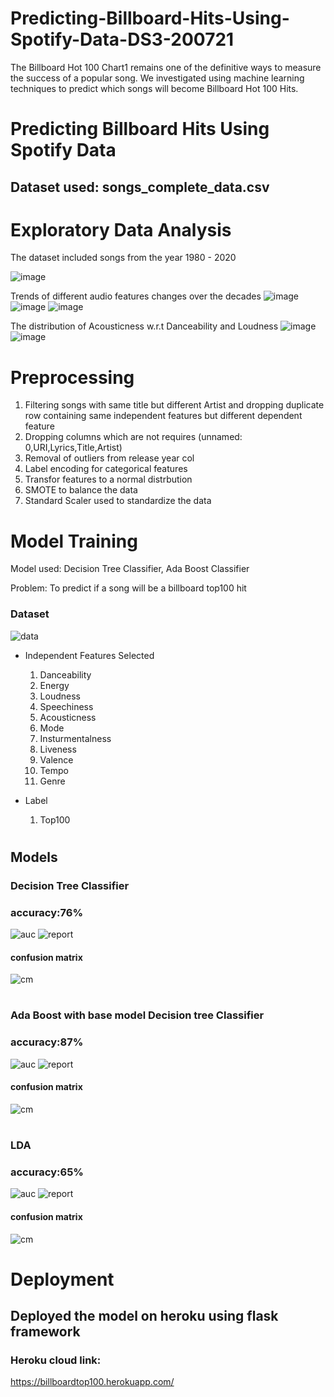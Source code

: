 # Predicting-Billboard-Hits-Using-Spotify-Data-DS3-200721
The Billboard Hot 100 Chart1 remains one of the definitive ways to measure the success of a popular song. We investigated using machine learning techniques to predict which songs will become Billboard Hot 100 Hits.

# Predicting Billboard Hits Using Spotify Data 
## Dataset used: songs_complete_data.csv

# Exploratory Data Analysis
The dataset included songs from the year 1980 - 2020

![image](https://user-images.githubusercontent.com/65284408/129548170-52f94d0b-5cca-45c8-992c-869bd82da73f.png)

Trends of different audio features changes over the decades
![image](https://user-images.githubusercontent.com/65284408/129549616-cdfb9438-46a2-4c4e-81b4-ef091ead08f8.png)
![image](https://user-images.githubusercontent.com/65284408/129549734-89c518b4-b76e-4959-8756-245559932789.png)
![image](https://user-images.githubusercontent.com/65284408/129549801-8604862c-bce7-45e0-86e2-7997b664cbe2.png)

The distribution of Acousticness w.r.t Danceability and Loudness
![image](https://user-images.githubusercontent.com/65284408/129549969-0f34d284-ab5d-4475-9cac-0590a08b67ee.png)
![image](https://user-images.githubusercontent.com/65284408/129550187-7606e001-0940-49ec-ae1d-77eb28d01ef1.png)

# Preprocessing
  1. Filtering songs with same title but different Artist and dropping duplicate row containing same independent features but different dependent feature
  2. Dropping columns which are not requires (unnamed: 0,URI,Lyrics,Title,Artist)
  3. Removal of outliers from release year col
  4. Label encoding for categorical features
  5. Transfor features to a normal distrbution
  6. SMOTE to balance the data
  7. Standard Scaler used to standardize the data


# Model Training

Model used: Decision Tree Classifier, Ada Boost Classifier

Problem: To predict if a song will be a billboard top100 hit



### Dataset
![data](https://user-images.githubusercontent.com/65284408/129482910-0baa3325-26c3-4b02-9e39-64f4c3f5bc36.PNG)
- Independent Features Selected
  1. Danceability	
  2. Energy	
  3. Loudness	
  4. Speechiness	
  5. Acousticness	
  6. Mode
  7. Insturmentalness
  8. Liveness	
  9. Valence	
  10. Tempo	
  11. Genre	

- Label
  1. Top100  

  
#
## Models
### Decision Tree Classifier
### accuracy:76%
![auc](https://user-images.githubusercontent.com/65284408/129483092-1962e2d6-d1ee-48af-b62f-6ab36935a48a.PNG)
![report](https://user-images.githubusercontent.com/65284408/129483099-c9633f70-4de5-47bf-915e-c2d2668a7aac.PNG)
#### confusion matrix
![cm](https://user-images.githubusercontent.com/65284408/129483104-7850046a-c4d2-48b5-8e8f-dd5b14602b93.PNG)
# 
### Ada Boost with base model Decision tree Classifier
### accuracy:87%
![auc](https://user-images.githubusercontent.com/65284408/129483049-59a73dd9-dddb-4644-97f2-d2cb7ae41973.PNG)
![report](https://user-images.githubusercontent.com/65284408/129483057-06bf9c1a-d42c-4dc1-88de-47989da81405.PNG)
#### confusion matrix
![cm](https://user-images.githubusercontent.com/65284408/129483068-14cb32ef-8a32-453f-b914-2a0ded01921a.PNG)
#
### LDA
### accuracy:65%
![auc](https://user-images.githubusercontent.com/65284408/129482989-73280453-a890-4dcf-83c8-0b1008e0189b.PNG)
![report](https://user-images.githubusercontent.com/65284408/129483006-7710ca02-267c-4e9f-bc9f-87642ed582ac.PNG)
#### confusion matrix
![cm](https://user-images.githubusercontent.com/65284408/129483019-a3f4db59-68c5-4fdc-86f5-7b7e55c4a39b.PNG)

# Deployment
## Deployed the model on heroku using flask framework

### Heroku cloud link:

https://billboardtop100.herokuapp.com/
 
 
